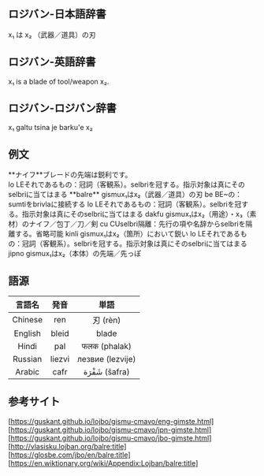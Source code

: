 ## ロジバン-日本語辞書

x₁ は x₂ （武器／道具）の刃

## ロジバン-英語辞書

x₁ is a blade of tool/weapon x₂.

## ロジバン-ロジバン辞書

<body>
x₁ galtu tsina je barku'e x₂
</body>

## 例文

<body>
    <div>
        <span class="icon-kou"></span>
        <span class="balloon-kou">**ナイフ**ブレードの先端は鋭利です。
            <br>
        </span>
    </div>
    <div>
        <span class="icon-ochappa"></span>
        <span class="balloon-ochappa">
            <span>
                <span class="text">lo</span>
                <span class="tips"><span class="kind">LE</span>それであるもの：冠詞（客観系）。selbriを冠する。指示対象は真にそのselbriに当てはまる</span>
            </span>
            <span>
                <span class="text">**balre**</span>
                <span class="tips"><span class="kind">gismu</span>x₁はx₂（武器／道具）の刃</span>
            </span>
            <span>
                <span class="text">be</span>
                <span class="tips"><span class="kind">BE</span>~の：sumtiをbrivlaに接続する</span>
            </span>
            <span>
                <span class="text">lo</span>
                <span class="tips"><span class="kind">LE</span>それであるもの：冠詞（客観系）。selbriを冠する。指示対象は真にそのselbriに当てはまる</span>
            </span>
            <span>
                <span class="text">dakfu</span>
                <span class="tips"><span class="kind">gismu</span>x₁はx₂（用途）・x₃（素材）のナイフ／包丁／刀／剣</span>
            </span>
            <span>
                <span class="text">cu</span>
                <span class="tips"><span class="kind">CU</span>selbri隔離：先行の項や名辞からselbriを隔離する。省略可能</span>
            </span>
            <span>
                <span class="text">kinli</span>
                <span class="tips"><span class="kind">gismu</span>x₁はx₂（箇所）において鋭い</span>
            </span>
            <span>
                <span class="text">lo</span>
                <span class="tips"><span class="kind">LE</span>それであるもの：冠詞（客観系）。selbriを冠する。指示対象は真にそのselbriに当てはまる</span>
            </span>
            <span>
                <span class="text">jipno</span>
                <span class="tips"><span class="kind">gismu</span>x₁はx₂（本体）の先端／先っぽ</span>
            </span>
        </span>
    </div>
</body>

## 語源

|言語名|発音|単語|
|:-:|:-:|:-:|
|Chinese|ren|刃 (rèn)|
|English|bleid|blade|
|Hindi|pal|फलक (phalak)|
|Russian|liezvi|лезвие (lezvije)|
|Arabic|cafr|شَفْرَة‎ (šafra)|

## 参考サイト

[https://guskant.github.io/lojbo/gismu-cmavo/eng-gimste.html]  
[https://guskant.github.io/lojbo/gismu-cmavo/jpn-gimste.html]  
[https://guskant.github.io/lojbo/gismu-cmavo/jbo-gimste.html]  
[http://vlasisku.lojban.org/balre:title]  
[https://glosbe.com/jbo/en/balre:title]  
[https://en.wiktionary.org/wiki/Appendix:Lojban/balre:title]
